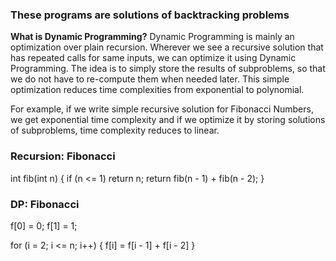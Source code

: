 ### **These programs are solutions of backtracking problems**

**What is Dynamic Programming?**
Dynamic Programming is mainly an optimization over plain recursion. Wherever we see a recursive solution that has repeated calls for same inputs, we can optimize it using Dynamic Programming. The idea is to simply store the results of subproblems, so that we do not have to re-compute them when needed later. This simple optimization reduces time complexities from exponential to polynomial.

For example, if we write simple recursive solution for Fibonacci Numbers, we get exponential time complexity and if we optimize it by storing solutions of subproblems, time complexity reduces to linear.

### Recursion: Fibonacci

int fib(int n) {
  if (n <= 1) return n;
  return fib(n - 1) + fib(n - 2);
}

### DP: Fibonacci

f[0] = 0;
f[1] = 1;

for (i = 2; i <= n; i++) {
  f[i] = f[i - 1] + f[i - 2]
}
